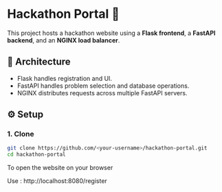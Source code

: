 # Hackathon Portal 🏁

This project hosts a hackathon website using a **Flask frontend**, a **FastAPI backend**, and an **NGINX load balancer**.

## 🔧 Architecture
- Flask handles registration and UI.
- FastAPI handles problem selection and database operations.
- NGINX distributes requests across multiple FastAPI servers.

## ⚙️ Setup
### 1. Clone
```bash
git clone https://github.com/<your-username>/hackathon-portal.git
cd hackathon-portal
```
To open the website on your browser

Use : http://localhost:8080/register
